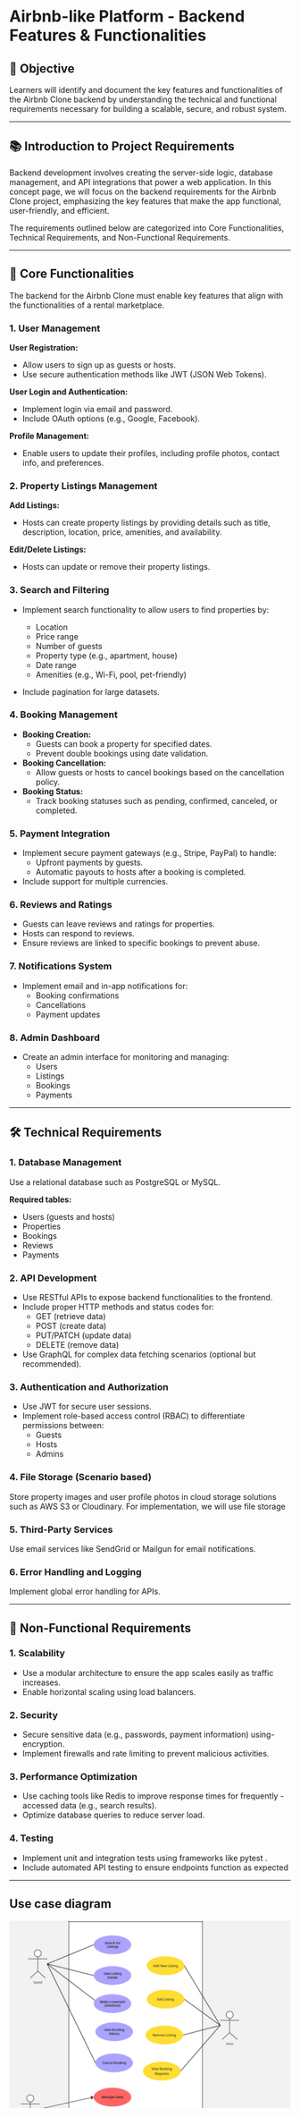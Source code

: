 # Airbnb-like Platform - Backend Features & Functionalities

## 🎯 Objective

Learners will identify and document the key features and functionalities of the Airbnb Clone backend by understanding the technical and functional requirements necessary for building a scalable, secure, and robust system.

---

## 📚 Introduction to Project Requirements

Backend development involves creating the server-side logic, database management, and API integrations that power a web application. In this concept page, we will focus on the backend requirements for the Airbnb Clone project, emphasizing the key features that make the app functional, user-friendly, and efficient.

The requirements outlined below are categorized into Core Functionalities, Technical Requirements, and Non-Functional Requirements.

---

## 🔑 Core Functionalities

The backend for the Airbnb Clone must enable key features that align with the functionalities of a rental marketplace.

### 1. User Management

**User Registration:**

- Allow users to sign up as guests or hosts.
- Use secure authentication methods like JWT (JSON Web Tokens).

**User Login and Authentication:**

- Implement login via email and password.
- Include OAuth options (e.g., Google, Facebook).

**Profile Management:**

- Enable users to update their profiles, including profile photos, contact info, and preferences.

### 2. Property Listings Management

**Add Listings:**

- Hosts can create property listings by providing details such as title, description, location, price, amenities, and availability.

**Edit/Delete Listings:**

- Hosts can update or remove their property listings.

### 3. Search and Filtering

- Implement search functionality to allow users to find properties by:

  - Location
  - Price range
  - Number of guests
  - Property type (e.g., apartment, house)
  - Date range
  - Amenities (e.g., Wi-Fi, pool, pet-friendly)

- Include pagination for large datasets.

### 4. Booking Management

- **Booking Creation:**
  - Guests can book a property for specified dates.
  - Prevent double bookings using date validation.
- **Booking Cancellation:**
  - Allow guests or hosts to cancel bookings based on the cancellation policy.
- **Booking Status:**
  - Track booking statuses such as pending, confirmed, canceled, or completed.

### 5. Payment Integration

- Implement secure payment gateways (e.g., Stripe, PayPal) to handle:
  - Upfront payments by guests.
  - Automatic payouts to hosts after a booking is completed.
- Include support for multiple currencies.

### 6. Reviews and Ratings

- Guests can leave reviews and ratings for properties.
- Hosts can respond to reviews.
- Ensure reviews are linked to specific bookings to prevent abuse.

### 7. Notifications System

- Implement email and in-app notifications for:
  - Booking confirmations
  - Cancellations
  - Payment updates

### 8. Admin Dashboard

- Create an admin interface for monitoring and managing:
  - Users
  - Listings
  - Bookings
  - Payments

---

## 🛠️ Technical Requirements

### 1. Database Management

Use a relational database such as PostgreSQL or MySQL.

**Required tables:**

- Users (guests and hosts)
- Properties
- Bookings
- Reviews
- Payments

### 2. API Development

- Use RESTful APIs to expose backend functionalities to the frontend.
- Include proper HTTP methods and status codes for:
  - GET (retrieve data)
  - POST (create data)
  - PUT/PATCH (update data)
  - DELETE (remove data)
- Use GraphQL for complex data fetching scenarios (optional but recommended).

### 3. Authentication and Authorization

- Use JWT for secure user sessions.
- Implement role-based access control (RBAC) to differentiate permissions between:
  - Guests
  - Hosts
  - Admins

### 4. File Storage (Scenario based)

Store property images and user profile photos in cloud storage solutions such as AWS S3 or Cloudinary. For implementation, we will use file storage

### 5. Third-Party Services

Use email services like SendGrid or Mailgun for email notifications.

### 6. Error Handling and Logging

Implement global error handling for APIs.

---

## 🚀 Non-Functional Requirements

### 1. Scalability

- Use a modular architecture to ensure the app scales easily as traffic increases.
- Enable horizontal scaling using load balancers.

### 2. Security

- Secure sensitive data (e.g., passwords, payment information) using- encryption.
- Implement firewalls and rate limiting to prevent malicious activities.

### 3. Performance Optimization

- Use caching tools like Redis to improve response times for frequently - accessed data (e.g., search results).
- Optimize database queries to reduce server load.

### 4. Testing

- Implement unit and integration tests using frameworks like pytest .
- Include automated API testing to ensure endpoints function as expected

---

## Use case diagram

![../use-case-diagram/stayeasy-use-case-diagram](../use-case-diagram/stayeasy-use-case-diagram.jpg)
